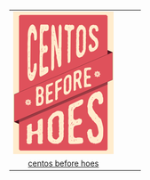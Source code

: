 |  |  |  |  |
| :---: | :---: | :---: | :---: |
| ![centos-before-hoes](.meta/thumbnails/centos-before-hoes.png) |
| [centos before hoes](centos-before-hoes.png) |
